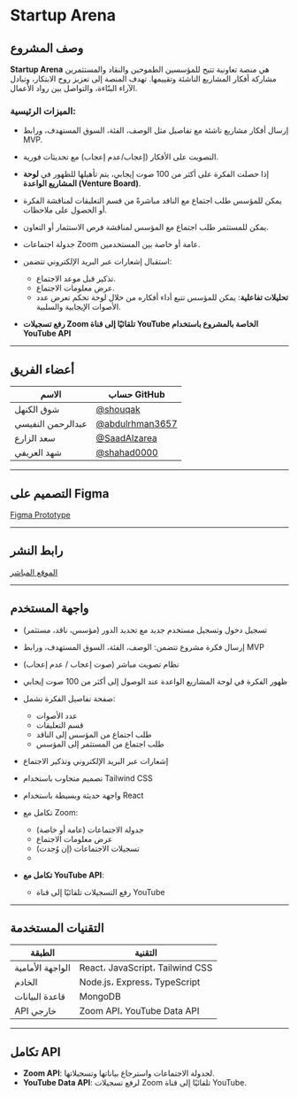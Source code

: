 # Startup Arena

## وصف المشروع

**Startup Arena** هي منصة تعاونية تتيح للمؤسسين الطموحين والنقاد والمستثمرين مشاركة أفكار المشاريع الناشئة وتقييمها. تهدف المنصة إلى تعزيز روح الابتكار، وتبادل الآراء البنّاءة، والتواصل بين رواد الأعمال.

### الميزات الرئيسية:

- إرسال أفكار مشاريع ناشئة مع تفاصيل مثل الوصف، الفئة، السوق المستهدف، ورابط MVP.
- التصويت على الأفكار (إعجاب/عدم إعجاب) مع تحديثات فورية.
- إذا حصلت الفكرة على أكثر من 100 صوت إيجابي، يتم تأهيلها للظهور في **لوحة المشاريع الواعدة (Venture Board)**.
- يمكن للمؤسس طلب اجتماع مع الناقد مباشرةً من قسم التعليقات لمناقشة الفكرة أو الحصول على ملاحظات.
- يمكن للمستثمر طلب اجتماع مع المؤسس لمناقشة فرص الاستثمار أو التعاون.
- جدولة اجتماعات Zoom عامة أو خاصة بين المستخدمين.
- استقبال إشعارات عبر البريد الإلكتروني تتضمن:
  - تذكير قبل موعد الاجتماع.
  - عرض معلومات الاجتماع.
  -  **تحليلات تفاعلية**: يمكن للمؤسس تتبع أداء أفكاره من خلال لوحة تحكم تعرض عدد الأصوات الإيجابية والسلبية.


- **رفع تسجيلات Zoom تلقائيًا إلى قناة YouTube الخاصة بالمشروع باستخدام YouTube API**

---

## أعضاء الفريق

| الاسم                   | حساب GitHub |
|------------------------|-------------|
| شوق الكنهل             | [@shouqak](https://github.com/shouqak) |
| عبدالرحمن النفيسي      | [@abdulrhman3657](https://github.com/abdulrhman3657) |
| سعد الزارع             | [@SaadAlzarea](https://github.com/SaadAlzarea) |
| شهد العريفي            | [@shahad0000](https://github.com/shahad0000) |

---

## التصميم على Figma

[Figma Prototype](https://www.figma.com/design/FKv53OZsyK5Guw01zyvzRi/Final-project?node-id=0-1&t=cShWvriiTttgJwNL-1)

---

## رابط النشر

[الموقع المباشر](https://finalproject-frontend-3xzr.onrender.com/)

---

## واجهة المستخدم

- تسجيل دخول وتسجيل مستخدم جديد مع تحديد الدور (مؤسس، ناقد، مستثمر)
- إرسال فكرة مشروع تتضمن: الوصف، الفئة، السوق المستهدف، ورابط MVP
- نظام تصويت مباشر (صوت إعجاب / عدم إعجاب)
- ظهور الفكرة في لوحة المشاريع الواعدة عند الوصول إلى أكثر من 100 صوت إيجابي
- صفحة تفاصيل الفكرة تشمل:
  - عدد الأصوات
  - قسم التعليقات
  - طلب اجتماع من المؤسس إلى الناقد
  - طلب اجتماع من المستثمر إلى المؤسس
- إشعارات عبر البريد الإلكتروني وتذكير الاجتماع
- تصميم متجاوب باستخدام Tailwind CSS
- واجهة حديثة وبسيطة باستخدام React

- تكامل مع Zoom:
  - جدولة الاجتماعات (عامة أو خاصة)
  - عرض معلومات الاجتماع
  - تسجيلات الاجتماعات (إن وُجدت)
  - 
- **تكامل مع YouTube API**:
  - رفع التسجيلات تلقائيًا إلى قناة YouTube


---

## التقنيات المستخدمة

| الطبقة           | التقنية                                      |
|------------------|----------------------------------------------|
| الواجهة الأمامية | React، JavaScript، Tailwind CSS              |
| الخادم           | Node.js، Express، TypeScript                 |
| قاعدة البيانات   | MongoDB                                      |
| API خارجي        | Zoom API، YouTube Data API                   |

---

## تكامل API

- **Zoom API**: لجدولة الاجتماعات واسترجاع بياناتها وتسجيلاتها.
- **YouTube Data API**: لرفع تسجيلات Zoom تلقائيًا إلى قناة YouTube.

